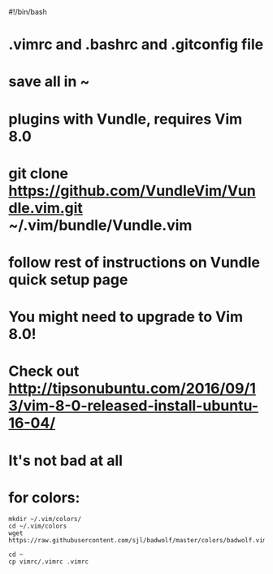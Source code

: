 #!/bin/bash

# .vimrc and .bashrc and .gitconfig file
# save all in ~

# plugins with Vundle, requires Vim 8.0
# git clone https://github.com/VundleVim/Vundle.vim.git ~/.vim/bundle/Vundle.vim
# follow rest of instructions on Vundle quick setup page

# You might need to upgrade to Vim 8.0!
# Check out http://tipsonubuntu.com/2016/09/13/vim-8-0-released-install-ubuntu-16-04/
# It's not bad at all

# for colors:
``` 
mkdir ~/.vim/colors/
cd ~/.vim/colors
wget https://raw.githubusercontent.com/sjl/badwolf/master/colors/badwolf.vim

cd ~
cp vimrc/.vimrc .vimrc
```
